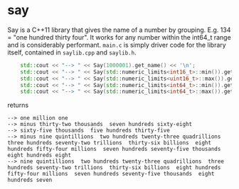# say

Say is a C++11 library that gives the name of a number by grouping. E.g. 134 = "one hundred thirty four".
It works for any number within the int64_t range and is considerably performant. `main.c` is simply driver code for the library itself, contained in `saylib.cpp` and `saylib.h`.

```cpp
    std::cout << "--> " << Say(1000001).get_name() << '\n';
    std::cout << "--> " << Say(std::numeric_limits<int16_t>::min()).get_name() << '\n';
    std::cout << "--> " << Say(std::numeric_limits<uint16_t>::max()).get_name() << '\n';
    std::cout << "--> " << Say(std::numeric_limits<int64_t>::min()).get_name() << '\n';
    std::cout << "--> " << Say(std::numeric_limits<int64_t>::max()).get_name() << '\n';
```

returns 

```
--> one million one  
--> minus thirty-two thousands  seven hundreds sixty-eight  
--> sixty-five thousands  five hundreds thirty-five  
--> minus nine quintillions  two hundreds twenty-three quadrillions  three hundreds seventy-two trillions  thirty-six billions  eight hundreds fifty-four millions  seven hundreds seventy-five thousands  eight hundreds eight  
--> nine quintillions  two hundreds twenty-three quadrillions  three hundreds seventy-two trillions  thirty-six billions  eight hundreds fifty-four millions  seven hundreds seventy-five thousands  eight hundreds seven
```

